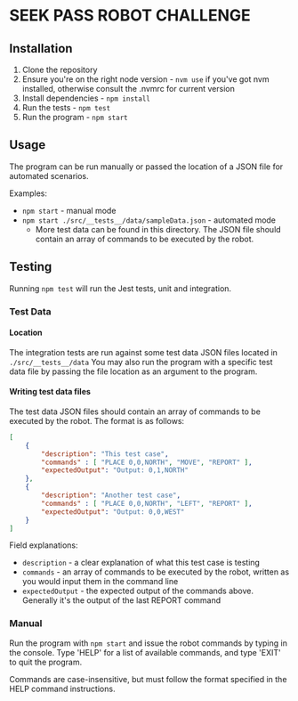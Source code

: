 # SEEK PASS ROBOT CHALLENGE

## Installation

1. Clone the repository
2. Ensure you're on the right node version - `nvm use` if you've got nvm installed, otherwise consult the .nvmrc for current version
3. Install dependencies - `npm install`
4. Run the tests - `npm test`
5. Run the program - `npm start`

## Usage

The program can be run manually or passed the location of a JSON file for automated scenarios.

Examples:
 - `npm start` - manual mode
 - `npm start ./src/__tests__/data/sampleData.json` - automated mode
   - More test data can be found in this directory. The JSON file should contain an array of commands to be executed by the robot.

## Testing
Running `npm test` will run the Jest tests, unit and integration.

### Test Data
#### Location
The integration tests are run against some test data JSON files located in `./src/__tests__/data`
You may also run the program with a specific test data file by passing the file location as an argument to the program.

#### Writing test data files
The test data JSON files should contain an array of commands to be executed by the robot. The format is as follows:
```json
[
	{
		"description": "This test case",
		"commands" : [ "PLACE 0,0,NORTH", "MOVE", "REPORT" ],
		"expectedOutput": "Output: 0,1,NORTH"
	},
	{
		"description": "Another test case",
		"commands" : [ "PLACE 0,0,NORTH", "LEFT", "REPORT" ],
		"expectedOutput": "Output: 0,0,WEST"
	}
]
```

Field explanations:
- `description` - a clear explanation of what this test case is testing
- `commands` - an array of commands to be executed by the robot, written as you would input them in the command line
- `expectedOutput` - the expected output of the commands above. Generally it's the output of the last REPORT command

### Manual

Run the program with `npm start` and issue the robot commands by typing in the console. Type 'HELP' for a list of available commands, and type 'EXIT' to quit the program.

Commands are case-insensitive, but must follow the format specified in the HELP command instructions.

